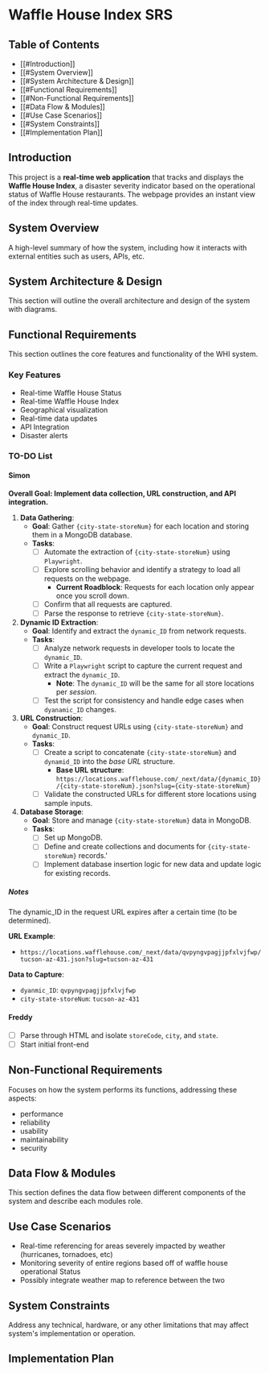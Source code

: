 
# Waffle House Index SRS

## Table of Contents

- [[#Introduction]]
- [[#System Overview]]
- [[#System Architecture & Design]]
- [[#Functional Requirements]]
- [[#Non-Functional Requirements]]
- [[#Data Flow & Modules]]
- [[#Use Case Scenarios]]
- [[#System Constraints]]
- [[#Implementation Plan]]

## Introduction

This project is a **real-time web application** that tracks and displays the **Waffle House Index**, a disaster severity indicator based on the operational status of Waffle House restaurants. The webpage provides an instant view of the index through real-time updates.


## System Overview

A high-level summary of how the system, including how it interacts with external entities such as users, APIs, etc.

## System Architecture & Design

This section will outline the overall architecture and design of the system with diagrams.

## Functional Requirements

This section outlines the core features and functionality of the WHI system.

### Key Features

- Real-time Waffle House Status
- Real-time Waffle House Index
- Geographical visualization
- Real-time data updates
- API Integration
- Disaster alerts

### TO-DO List

#### Simon

**Overall Goal: Implement data collection, URL construction, and API integration.**

1. **Data Gathering**:
	- **Goal**: Gather `{city-state-storeNum}` for each location and storing them in a MongoDB database.
	- **Tasks**:
		- [ ] Automate the extraction of `{city-state-storeNum}` using `Playwright`.
		- [ ] Explore scrolling behavior and identify a strategy to load all requests on the webpage.
			- **Current Roadblock**: Requests for each location only appear once you scroll down.
		- [ ] Confirm that all requests are captured.
		- [ ] Parse the response to retrieve `{city-state-storeNum}`.
2. **Dynamic ID Extraction**:
	- **Goal**: Identify and extract the `dynamic_ID` from network requests.
	- **Tasks**:
		- [ ] Analyze network requests in developer tools to locate the `dynamic_ID`.
		- [ ] Write a `Playwright` script to capture the current request and extract the `dynamic_ID`.
			- **Note**: The `dynamic_ID` will be the same for all store locations per *session*.
		- [ ] Test the script for consistency and handle edge cases when `dyanamic_ID` changes.
		
3. **URL Construction**:
	- **Goal**: Construct request URLs using `{city-state-storeNum}` and `dynamic_ID`.
	- **Tasks**:
		- [ ] Create a script to concatenate `{city-state-storeNum}` and `dynamid_ID` into the *base URL* structure.
			- **Base URL structure**: `https://locations.wafflehouse.com/_next/data/{dynamic_ID}/{city-state-storeNum}.json?slug={city-state-storeNum}`
		- [ ] Validate the constructed URLs for different store locations using sample inputs.

4. **Database Storage**:
	- **Goal**: Store and manage `{city-state-storeNum}` data in MongoDB.
	- **Tasks**:
		- [ ] Set up MongoDB.
		- [ ] Define and create collections and documents for `{city-state-storeNum}` records.'
		- [ ] Implement database insertion logic for new data and update logic for existing records.

##### Notes

The dynamic_ID in the request URL expires after a certain time (to be determined).

**URL Example**:

- `https://locations.wafflehouse.com/_next/data/qvpyngvpagjjpfxlvjfwp/tucson-az-431.json?slug=tucson-az-431`

**Data to Capture**:

- `dyanmic_ID`: `qvpyngvpagjjpfxlvjfwp`
- `city-state-storeNum`: `tucson-az-431`

#### Freddy

- [ ] Parse through HTML and isolate `storeCode`, `city`, and `state`.
- [ ] Start initial front-end

## Non-Functional Requirements

Focuses on how the system performs its functions, addressing these aspects:
- performance
- reliability
- usability
- maintainability
- security

## Data Flow & Modules

This section defines the data flow between different components of the system and describe each modules role.

## Use Case Scenarios

- Real-time referencing for areas severely impacted by weather (hurricanes, tornadoes, etc)
- Monitoring severity of entire regions based off of waffle house operational Status
- Possibly integrate weather map to reference between the two

## System Constraints

Address any technical, hardware, or any other limitations that may affect system's implementation or operation.

## Implementation Plan

